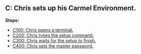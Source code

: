 ## C: Chris sets up his Carmel Environment.

**Steps:**

- [C100: Chris opens a terminal.](100)
- [C200: Chris types the setup command.](200)
- [C300: Chris waits for the setup to finish.](300)
- [C400: Chris sets the master password.](400)

